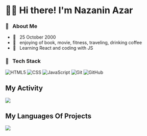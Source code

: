 # 👩🏻 Hi there! I'm Nazanin Azar

<h3>🎈 &nbsp; About Me</h3>

- 🧁 &nbsp; 25 October 2000
- 🧠 &nbsp; enjoying of book, movie, fitness, traveling, drinking coffee
- 🌷 &nbsp; Learning React and coding with JS 

<h3>🔗 &nbsp; Tech Stack</h3>

![HTML5](https://img.shields.io/badge/html5-%23E34F26.svg?style=for-the-badge&logo=html5&logoColor=black)
![CSS](https://img.shields.io/badge/css-%231572B6.svg?style=for-the-badge&logo=css&logoColor=white)
![JavaScript](https://img.shields.io/badge/javascript-%23323330.svg?style=for-the-badge&logo=javascript&logoColor=%23F7DF1E)
![Git](https://img.shields.io/badge/git-%23F05033.svg?style=for-the-badge&logo=git&logoColor=white)
![GitHub](https://img.shields.io/badge/github-%23121011.svg?style=for-the-badge&logo=github&logoColor=white)





## My Activity
<img src="https://github-readme-stats.vercel.app/api?username=Nazanin-Azar&show_icons=true&theme=tokyonight" />

## My Languages Of Projects
<img src="https://github-readme-stats.vercel.app/api/top-langs/?username=Nazanin-Azar&layout=pie" />


